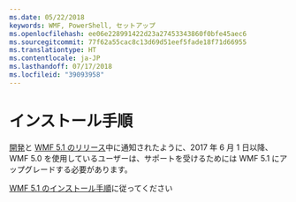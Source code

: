 ```yaml
---
ms.date: 05/22/2018
keywords: WMF, PowerShell, セットアップ
ms.openlocfilehash: ee06e228991422d23a27453343860f0bfe45aec6
ms.sourcegitcommit: 77f62a55cac8c13d69d51eef5fade18f71d66955
ms.translationtype: HT
ms.contentlocale: ja-JP
ms.lasthandoff: 07/17/2018
ms.locfileid: "39093958"
---
```

# <a name="installation-instructions"></a>インストール手順

[開発](https://blogs.msdn.microsoft.com/powershell/2016/04/06/windows-management-framework-5-0-updates-and-wmf-5-1/)と [WMF 5.1 のリリース](https://blogs.msdn.microsoft.com/powershell/2017/03/28/windows-management-framework-wmf-5-1-now-in-microsoft-update-catalog/)中に通知されたように、2017 年 6 月 1 日以降、WMF 5.0 を使用しているユーザーは、サポートを受けるためには WMF 5.1 にアップグレードする必要があります。

[WMF 5.1 のインストール手順](..\5.1\install-configure.md)に従ってください 
